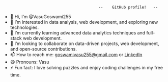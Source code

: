                                               --    GitHub profile!   --

- 👋 Hi, I’m @VasuGoswami255
- 👀 I’m interested in data analysis, web development, and exploring new technologies.
- 🌱 I’m currently learning advanced data analytics techniques and full-stack web development.
- 💞️ I’m looking to collaborate on data-driven projects, web development, and open-source contributions.
- 📫 How to reach me: [goswamivasu255@gmail.com](mailto:goswamivasu255@gmail.com) or [LinkedIn](https://www.linkedin.com/in/vasu-goswami-502412258)
- 😄 Pronouns: Vasu
- ⚡ Fun fact: I love solving puzzles and enjoy coding challenges in my free time.



<!---
VasuGoswami255/VasuGoswami255 is a ✨ special ✨ repository because its `README.md` (this file) appears on your GitHub profile.
You can click the Preview link to take a look at your changes.
--->
